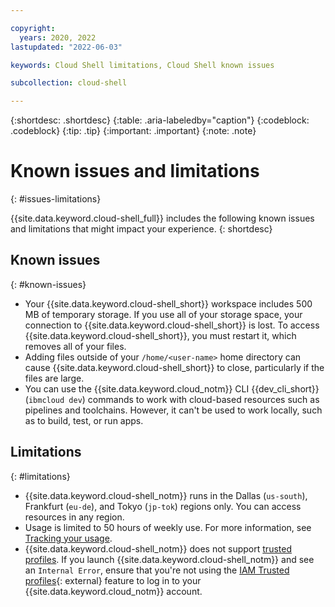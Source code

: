 ```yaml
---

copyright:
  years: 2020, 2022
lastupdated: "2022-06-03"

keywords: Cloud Shell limitations, Cloud Shell known issues

subcollection: cloud-shell

---
```


{:shortdesc: .shortdesc}
{:table: .aria-labeledby="caption"}
{:codeblock: .codeblock}
{:tip: .tip}
{:important: .important}
{:note: .note}

# Known issues and limitations
{: #issues-limitations}

{{site.data.keyword.cloud-shell_full}} includes the following known issues and limitations that might impact your experience.
{: shortdesc}

## Known issues
{: #known-issues}

* Your {{site.data.keyword.cloud-shell_short}} workspace includes 500 MB of temporary storage. If you use all of your storage space, your connection to {{site.data.keyword.cloud-shell_short}} is lost. To access {{site.data.keyword.cloud-shell_short}}, you must restart it, which removes all of your files.
* Adding files outside of your `/home/<user-name>` home directory can cause {{site.data.keyword.cloud-shell_short}} to close, particularly if the files are large.
* You can use the {{site.data.keyword.cloud_notm}} CLI {{dev_cli_short}} (`ibmcloud dev`) commands to work with cloud-based resources such as pipelines and toolchains. However, it can't be used to work locally, such as to build, test, or run apps.

## Limitations
{: #limitations}

* {{site.data.keyword.cloud-shell_notm}} runs in the Dallas (`us-south`), Frankfurt (`eu-de`), and Tokyo (`jp-tok`) regions only. You can access resources in any region.
* Usage is limited to 50 hours of weekly use. For more information, see [Tracking your usage](/docs/cloud-shell?topic=cloud-shell-shell-ui#usage-limit).
* {{site.data.keyword.cloud-shell_notm}} does not support [trusted profiles](/docs/account?topic=account-create-trusted-profile&interface=ui). If you launch {{site.data.keyword.cloud-shell_notm}} and see an `Internal Error`, ensure that you're not using the [IAM Trusted profiles](/iam/trusted-profiles){: external} feature to log in to your {{site.data.keyword.cloud_notm}} account.
